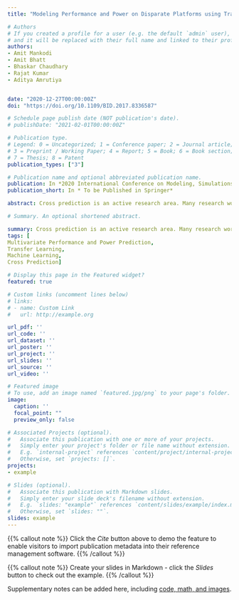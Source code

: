 ```yaml
---
title: "Modeling Performance and Power on Disparate Platforms using Transfer Learning with Machine Learning Models"

# Authors
# If you created a profile for a user (e.g. the default `admin` user), write the username (folder name) here 
# and it will be replaced with their full name and linked to their profile.
authors:
- Amit Mankodi
- Amit Bhatt
- Bhaskar Chaudhary
- Rajat Kumar
- Aditya Amrutiya


date: "2020-12-27T00:00:00Z"
doi: "https://doi.org/10.1109/BID.2017.8336587"

# Schedule page publish date (NOT publication's date).
# publishDate: "2021-02-01T00:00:00Z"

# Publication type.
# Legend: 0 = Uncategorized; 1 = Conference paper; 2 = Journal article;
# 3 = Preprint / Working Paper; 4 = Report; 5 = Book; 6 = Book section;
# 7 = Thesis; 8 = Patent
publication_types: ["3"]

# Publication name and optional abbreviated publication name.
publication: In *2020 International Conference on Modeling, Simulations and Optimizations (CoMSO2020)*
publication_short: In * To be Published in Springer*

abstract: Cross prediction is an active research area. Many research works have used cross prediction to predict the target system's performance and power from the machine learning model trained on the source system. The source and target systems differ either in terms of instruction-set or hardware features. A widely used transfer learning technique utilizes the knowledge from a trained machine learning from one problem to predict targets in similar problems. In this work, we use transfer learning to achieve cross-system and cross-platform predictions. In cross-system prediction, we predict the physical system's performance (runtime) and power from the simulation systems dataset while predicting performance and the power for target system from source system both having different instruction-set in cross-platform prediction. We achieve runtime prediction accuracy of 90% and 80% and power prediction accuracy of 75% and 80% in cross-system and cross-platform predictions, respectively, for the best performing deep neural network model. Furthermore , we have evaluated the accuracy of univariate and multivariate machine learning models, the accuracy of compute-intensive and data-intensive applications, and the accuracy of the simulation and physical systems.

# Summary. An optional shortened abstract.

summary: Cross prediction is an active research area. Many research works have used cross prediction to predict the target system's performance and power from the machine learning model trained on the source system. The source and target systems differ either in terms of instruction-set or hardware features. A widely used transfer learning technique utilizes the knowledge from a trained machine learning from one problem to predict targets in similar problems. In this work, we use transfer learning to achieve cross-system and cross-platform predictions. In cross-system prediction, we predict the physical system's performance (runtime) and power from the simulation systems dataset while predicting performance and the power for target system from source system both having different instruction-set in cross-platform prediction. We achieve runtime prediction accuracy of 90% and 80% and power prediction accuracy of 75% and 80% in cross-system and cross-platform predictions, respectively, for the best performing deep neural network model. Furthermore , we have evaluated the accuracy of univariate and multivariate machine learning models, the accuracy of compute-intensive and data-intensive applications, and the accuracy of the simulation and physical systems.
tags: [	
Multivariate Performance and Power Prediction,
Transfer Learning,
Machine Learning,
Cross Prediction]

# Display this page in the Featured widget?
featured: true

# Custom links (uncomment lines below)
# links:
# - name: Custom Link
#   url: http://example.org

url_pdf: ''
url_code: ''
url_dataset: ''
url_poster: ''
url_project: ''
url_slides: ''
url_source: ''
url_video: ''

# Featured image
# To use, add an image named `featured.jpg/png` to your page's folder. 
image:
  caption: ''
  focal_point: ""
  preview_only: false

# Associated Projects (optional).
#   Associate this publication with one or more of your projects.
#   Simply enter your project's folder or file name without extension.
#   E.g. `internal-project` references `content/project/internal-project/index.md`.
#   Otherwise, set `projects: []`.
projects:
- example

# Slides (optional).
#   Associate this publication with Markdown slides.
#   Simply enter your slide deck's filename without extension.
#   E.g. `slides: "example"` references `content/slides/example/index.md`.
#   Otherwise, set `slides: ""`.
slides: example
---
```


{{% callout note %}}
Click the *Cite* button above to demo the feature to enable visitors to import publication metadata into their reference management software.
{{% /callout %}}

{{% callout note %}}
Create your slides in Markdown - click the *Slides* button to check out the example.
{{% /callout %}}

Supplementary notes can be added here, including [code, math, and images](https://wowchemy.com/docs/writing-markdown-latex/).
